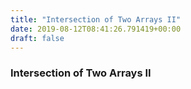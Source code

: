 ```yaml
---
title: "Intersection of Two Arrays II"
date: 2019-08-12T08:41:26.791419+00:00
draft: false
---
```


### Intersection of Two Arrays II

